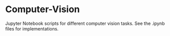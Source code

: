 # Computer-Vision
Jupyter Notebook scripts for different computer vision tasks. See the .ipynb files for implementations.
